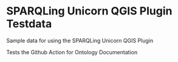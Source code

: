 # SPARQLing Unicorn QGIS Plugin Testdata
 
Sample data for using the SPARQLing Unicorn QGIS Plugin

Tests the Github Action for Ontology Documentation
